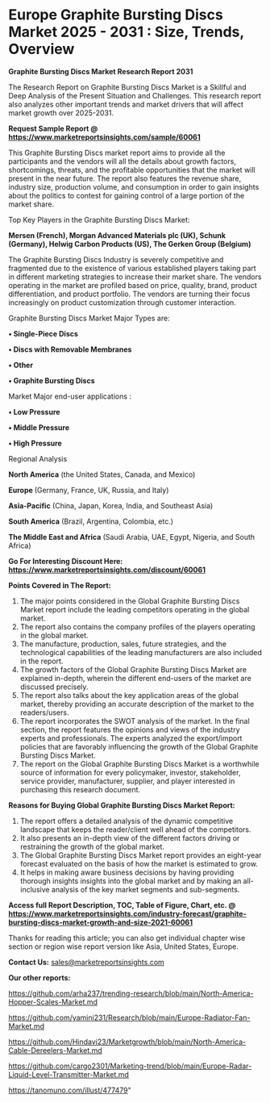 # Europe Graphite Bursting Discs Market 2025 - 2031 : Size, Trends, Overview

<strong>Graphite Bursting Discs Market Research Report 2031</strong>

The Research Report on Graphite Bursting Discs Market is a Skillful and Deep Analysis of the Present Situation and Challenges. This research report also analyzes other important trends and market drivers that will affect market growth over 2025-2031.

<strong>Request Sample Report @ <a href=https://www.marketreportsinsights.com/sample/60061>https://www.marketreportsinsights.com/sample/60061</a></strong>

This Graphite Bursting Discs market report aims to provide all the participants and the vendors will all the details about growth factors, shortcomings, threats, and the profitable opportunities that the market will present in the near future. The report also features the revenue share, industry size, production volume, and consumption in order to gain insights about the politics to contest for gaining control of a large portion of the market share.

Top Key Players in the Graphite Bursting Discs Market:

<strong>Mersen (French), Morgan Advanced Materials plc (UK), Schunk (Germany), Helwig Carbon Products (US), The Gerken Group (Belgium)</strong>

The Graphite Bursting Discs Industry is severely competitive and fragmented due to the existence of various established players taking part in different marketing strategies to increase their market share. The vendors operating in the market are profiled based on price, quality, brand, product differentiation, and product portfolio. The vendors are turning their focus increasingly on product customization through customer interaction.

Graphite Bursting Discs Market Major Types are:

<strong>• Single-Piece Discs

• Discs with Removable Membranes

• Other

• Graphite Bursting Discs</strong>

Market Major end-user applications :

<strong>• Low Pressure

• Middle Pressure

• High Pressure</strong>

Regional Analysis

</u><strong><b>North America</b></strong> (the United States, Canada, and Mexico)

<strong><b>Europe </b></strong>(Germany, France, UK, Russia, and Italy)

<strong><b>Asia-Pacific</b></strong> (China, Japan, Korea, India, and Southeast Asia)

<strong><b>South America</b></strong> (Brazil, Argentina, Colombia, etc.)

<strong><b>The Middle East and Africa</b></strong> (Saudi Arabia, UAE, Egypt, Nigeria, and South Africa)

<strong>Go For Interesting Discount Here: <a href=https://www.marketreportsinsights.com/discount/60061>https://www.marketreportsinsights.com/discount/60061</a></strong>

<strong>Points Covered in The Report:</strong>
<ol>
  <li>The major points considered in the Global Graphite Bursting Discs Market report include the leading competitors operating in the global market.</li>
  <li>The report also contains the company profiles of the players operating in the global market.</li>
  <li>The manufacture, production, sales, future strategies, and the technological capabilities of the leading manufacturers are also included in the report.</li>
  <li>The growth factors of the Global Graphite Bursting Discs Market are explained in-depth, wherein the different end-users of the market are discussed precisely.</li>
  <li>The report also talks about the key application areas of the global market, thereby providing an accurate description of the market to the readers/users.</li>
  <li>The report incorporates the SWOT analysis of the market. In the final section, the report features the opinions and views of the industry experts and professionals. The experts analyzed the export/import policies that are favorably influencing the growth of the Global Graphite Bursting Discs Market.</li>
  <li>The report on the Global Graphite Bursting Discs Market is a worthwhile source of information for every policymaker, investor, stakeholder, service provider, manufacturer, supplier, and player interested in purchasing this research document.</li>
</ol>
<strong>Reasons for Buying Global Graphite Bursting Discs Market Report:</strong>

<ol>
  <li>The report offers a detailed analysis of the dynamic competitive landscape that keeps the reader/client well ahead of the competitors.</li>
  <li>It also presents an in-depth view of the different factors driving or restraining the growth of the global market.</li>
  <li>The Global Graphite Bursting Discs Market report provides an eight-year forecast evaluated on the basis of how the market is estimated to grow.</li>
  <li>It helps in making aware business decisions by having providing thorough insights insights into the global market and by making an all-inclusive analysis of the key market segments and sub-segments.</li>
</ol>
<strong>Access full Report Description, TOC, Table of Figure, Chart, etc. @ <a href=https://www.marketreportsinsights.com/industry-forecast/graphite-bursting-discs-market-growth-and-size-2021-60061>https://www.marketreportsinsights.com/industry-forecast/graphite-bursting-discs-market-growth-and-size-2021-60061</a></strong>


Thanks for reading this article; you can also get individual chapter wise section or region wise report version like Asia, United States, Europe.

<strong>Contact Us:</strong>
sales@marketreportsinsights.com

<strong>Our other reports:</strong>

<a href=https://github.com/arha237/trending-research/blob/main/North-America-Hopper-Scales-Market.md>https://github.com/arha237/trending-research/blob/main/North-America-Hopper-Scales-Market.md</a>

<a href=https://github.com/yamini231/Research/blob/main/Europe-Radiator-Fan-Market.md>https://github.com/yamini231/Research/blob/main/Europe-Radiator-Fan-Market.md</a>

<a href=https://github.com/Hindavi23/Marketgrowth/blob/main/North-America-Cable-Dereelers-Market.md>https://github.com/Hindavi23/Marketgrowth/blob/main/North-America-Cable-Dereelers-Market.md</a>

<a href=https://github.com/cargo2301/Marketing-trend/blob/main/Europe-Radar-Liquid-Level-Transmitter-Market.md>https://github.com/cargo2301/Marketing-trend/blob/main/Europe-Radar-Liquid-Level-Transmitter-Market.md</a>

<a href=https://tanomuno.com/illust/477479>https://tanomuno.com/illust/477479</a>"
